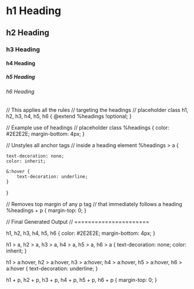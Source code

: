# h1 Heading
## h2 Heading
### h3 Heading
#### h4 Heading
##### h5 Heading
###### h6 Heading


// This applies all the rules
// targeting the headings 
// placeholder class
h1, h2, h3,
h4, h5, h6 {
    @extend %headings !optional;
}

// Example use of headings 
// placeholder class
%headings {
    color: #2E2E2E;
    margin-bottom: 4px;
}

// Unstyles all anchor tags 
// inside a heading element
%headings > a {

    text-decoration: none;
    color: inherit;

    &:hover {
        text-decoration: underline;
    }

}

// Removes top margin of any p tag 
// that immediately follows a heading
%headings + p {
    margin-top: 0;
}

// Final Generated Output
// ======================

h1, h2, h3,
h4, h5, h6 {
    color: #2E2E2E;
    margin-bottom: 4px;
}

h1 > a, h2 > a, h3 > a,
h4 > a, h5 > a, h6 > a {
    text-decoration: none;
    color: inherit; 
}

h1 > a:hover, h2 > a:hover, h3 > a:hover,
h4 > a:hover, h5 > a:hover, h6 > a:hover {
    text-decoration: underline; 
}

h1 + p, h2 + p, h3 + p,
h4 + p, h5 + p, h6 + p {
    margin-top: 0; 
}
